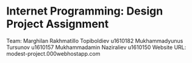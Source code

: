 # Internet Programming: Design Project Assignment
Team: Marghilan
Rakhmatillo Topiboldiev u1610182
Mukhammadyunus Tursunov u1610157
Mukhammadamin Naziraliev u1610150
Website URL: modest-project.000webhostapp.com

